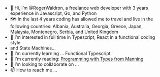 - 👋 Hi, I’m @RogerWaldron, a freelance web developer with 3 years experience in Javascript, Go, and Python
- 🗺️ In the last 4 years coding has allowed me to travel and live in the following countries: Albania, Australia, Georgia, Greece, Japan, Malaysia, Montenegro, Serbia, and United Kingdom 
- 👀 I’m interested in full time in Typescript, React in a functional coding style
- and State Machines...
- 🌱 I’m currently learning ... Functional Typescript
- 🧠 I'm currently reading: [Programming with Types from Manning](https://www.manning.com/books/programming-with-types)
- 💞️ I’m looking to collaborate on ...
- 📫 How to reach me ...

<!---
RogerWaldron/RogerWaldron is a ✨ special ✨ repository because its `README.md` (this file) appears on your GitHub profile.
You can click the Preview link to take a look at your changes.
--->
